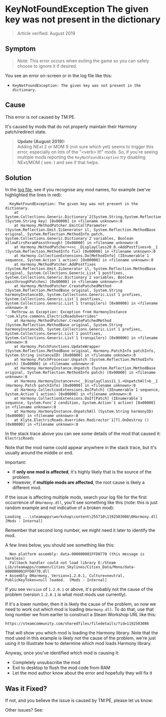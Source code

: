 # KeyNotFoundException The given key was not present in the dictionary

> Article verified: August 2019

## Symptom

> Note: This error occurs when exiting the game so you can safely choose to ignore it if desired.

You see an error on-screen or in the log file like this:

* `KeyNotFoundException: The given key was not present in the dictionary.`

## Cause

This error is _not_ caused by TM:PE.

It's caused by mods that do not properly maintain their Harmony patch/redirect state.

> **Update (August 2019):**  
> Adding NExt 2 or MOM 9 (not sure which yet) seems to trigger this error, especially on lots of the "\<verb> It!" mods.
> So, if you're seeing multiple mods reporting the `KeyNotFoundException` try disabling NExt/MOM (
> see: [](How-to-remove-workshop-networks.md)) and see if that helps.

## Solution

In the [log file](Share-your-Cities-Skylines-log-file.md), see if you recognise any mod names, for example (we've
highlighted the lines in red):

```
  KeyNotFoundException: The given key was not present in the dictionary.
    at System.Collections.Generic.Dictionary`2[System.String,System.Reflection.Emit.LocalBuilder].get_Item (System.String key) [0x00000] in <filename unknown>:0 
    at Harmony.MethodPatcher.EmitCallParameter (System.Reflection.Emit.ILGenerator il, System.Reflection.MethodBase original, System.Reflection.MethodInfo patch, System.Collections.Generic.Dictionary`2 variables, Boolean allowFirsParamPassthrough) [0x00000] in <filename unknown>:0 
    at Harmony.MethodPatcher+<>c__DisplayClass20_0.<AddPostfixes>b__1 (System.Reflection.MethodInfo fix) [0x00000] in <filename unknown>:0 
    at Harmony.CollectionExtensions.Do[MethodInfo] (IEnumerable`1 sequence, System.Action`1 action) [0x00000] in <filename unknown>:0 
    at Harmony.MethodPatcher.AddPostfixes (System.Reflection.Emit.ILGenerator il, System.Reflection.MethodBase original, System.Collections.Generic.List`1 postfixes, System.Collections.Generic.Dictionary`2 variables, Boolean passthroughPatches) [0x00000] in <filename unknown>:0 
    at Harmony.MethodPatcher.CreatePatchedMethod (System.Reflection.MethodBase original, System.String harmonyInstanceID, System.Collections.Generic.List`1 prefixes, System.Collections.Generic.List`1 postfixes, System.Collections.Generic.List`1 transpilers) [0x00000] in <filename unknown>:0 
-  Rethrow as Exception: Exception from HarmonyInstance "com.klyte.commons.ElectricRoadsOverrides"
    at Harmony.MethodPatcher.CreatePatchedMethod (System.Reflection.MethodBase original, System.String harmonyInstanceID, System.Collections.Generic.List`1 prefixes, System.Collections.Generic.List`1 postfixes, System.Collections.Generic.List`1 transpilers) [0x00000] in <filename unknown>:0 
    at Harmony.PatchFunctions.UpdateWrapper (System.Reflection.MethodBase original, Harmony.PatchInfo patchInfo, System.String instanceID) [0x00000] in <filename unknown>:0 
    at Harmony.PatchProcessor.Unpatch (System.Reflection.MethodInfo patch) [0x00000] in <filename unknown>:0 
    at Harmony.HarmonyInstance.Unpatch (System.Reflection.MethodBase original, System.Reflection.MethodInfo patch) [0x00000] in <filename unknown>:0 
    at Harmony.HarmonyInstance+<>c__DisplayClass11_1.<UnpatchAll>b__1 (Harmony.Patch patchInfo) [0x00000] in <filename unknown>:0 
    at Harmony.CollectionExtensions.Do[Patch] (IEnumerable`1 sequence, System.Action`1 action) [0x00000] in <filename unknown>:0 
    at Harmony.CollectionExtensions.DoIf[Patch] (IEnumerable`1 sequence, System.Func`2 condition, System.Action`1 action) [0x00000] in <filename unknown>:0 
    at Harmony.HarmonyInstance.UnpatchAll (System.String harmonyID) [0x00000] in <filename unknown>:0 
-   at Klyte.ElectricRoads.Overrides.Redirector`1[T].OnDestroy () [0x00000] in <filename unknown>:0 
```

In the stack trace above you can see some details of the mod that caused it: `ElectricRoads`

Note that the mod name could appear anywhere in the stack trace, but it's usually around the middle or end.

Important:

* If **only one mod is affected**, it's highly likely that is the source of the problem.
* However, if **multiple mods are affected**, the root cause is likely a different mod.

If the issue is affecting multiple mods, search your log file for the first occurrence of `0Harmony.dll`, you'll see
something like this (note: this is just random example and not indicative of a broken mod):

```
Loading ...\steamapps\workshop\content\255710\1192503086\0Harmony.dll  [Mods - Internal]
```

Remember that second long number, we might need it later to identify the mod.

A few lines below, you should see something like this:

```
  Non platform assembly: data-000000001FFD0770 (this message is harmless)
  Fallback handler could not load library E:/Steam Lib/steamapps/common/Cities_Skylines/Cities_Data/Mono/data-000000001FFD0770.dll
+ Assembly 0Harmony, Version=1.2.0.1, Culture=neutral, PublicKeyToken=null loaded.  [Mods - Internal]
```

If you see `Version` of `1.2.0.1` or above, it's probably not the cause of the problem (version `1.2.0.1` is what most
mods use currently).

If it's a lower number, then it is likely the cause of the problem, so now we need to work out which mod is
loading `0Harmony.dll`. To do that, use that long number we from earlier to construct a Steam Workshop URL like this:

```
https://steamcommunity.com/sharedfiles/filedetails/?id=1192503086
```

That will show you which mod is loading the Harmony library. Note that the mod used in this example is likely not the
cause of the problem, we're just using it to illustrate how to determine which mod loads Harmony library.

Anyway, once you've identified which mod is causing it:

* Completely unsubscribe the mod
* Exit to desktop to flush the mod code from RAM
* Let the mod author know about the error and hopefully they will fix it

## Was it Fixed?

If not, and you believe the issue is caused by TM:PE, please let us know: [](Report-a-Bug.md)

Other issues? See: [](Troubleshooting.md)